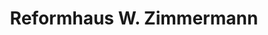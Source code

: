 ---
title: "Reformhaus W. Zimmermann"
url: /dortmund/reformhaus-w-zimmermann/
shop: Lebensmittel
---